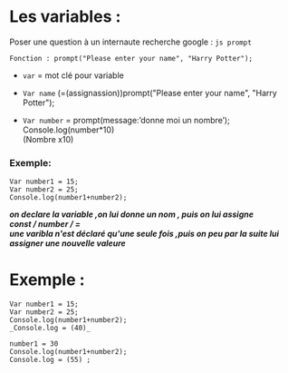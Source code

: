 # Les variables :

Poser une question à un internaute 
recherche google : `js prompt` 

`Fonction : prompt("Please enter your name", "Harry Potter");`



+ `var` = mot clé pour variable

+ `Var name` (=(assignassion))prompt("Please enter your name", "Harry Potter");

+ `Var number` = prompt(message:’donne moi un nombre’); <br>
Console.log(number*10) <br>
(Nombre x10)

### Exemple:
```
Var number1 = 15;
Var number2 = 25;
Console.log(number1+number2);
```

 

<strong><em> on declare la variable ,on lui donne un nom , puis on lui assigne<br> 
              const               /           number            /                 =<br>
une varibla n'est déclaré qu'une seule fois ,puis on peu par la suite lui assigner une nouvelle valeure</strong></em>

# Exemple :

```
Var number1 = 15;
Var number2 = 25;
Console.log(number1+number2);
_Console.log = (40)_

number1 = 30
Console.log(number1+number2);
Console.log = (55) ;
```